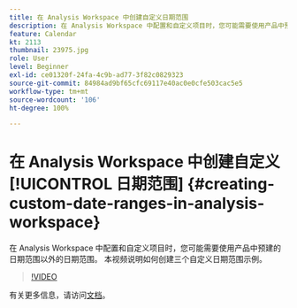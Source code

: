 ```yaml
---
title: 在 Analysis Workspace 中创建自定义日期范围
description: 在 Analysis Workspace 中配置和自定义项目时，您可能需要使用产品中预建的日期范围以外的日期范围。 本视频说明如何创建三个自定义日期范围示例。
feature: Calendar
kt: 2113
thumbnail: 23975.jpg
role: User
level: Beginner
exl-id: ce01320f-24fa-4c9b-ad77-3f82c0829323
source-git-commit: 84984ad9bf65cfc69117e40ac0e0cfe503cac5e5
workflow-type: tm+mt
source-wordcount: '106'
ht-degree: 100%

---
```


# 在 Analysis Workspace 中创建自定义[!UICONTROL 日期范围] {#creating-custom-date-ranges-in-analysis-workspace}

在 Analysis Workspace 中配置和自定义项目时，您可能需要使用产品中预建的日期范围以外的日期范围。 本视频说明如何创建三个自定义日期范围示例。

>[!VIDEO](https://video.tv.adobe.com/v/23975/?quality=12&learn=on)

有关更多信息，请访问[文档](https://experienceleague.adobe.com/docs/analytics/analyze/analysis-workspace/components/calendar-date-ranges/custom-date-ranges.html?lang=zh-Hans)。

